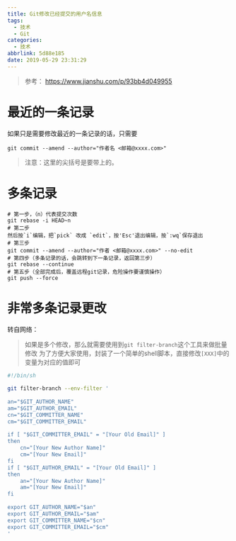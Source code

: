 ```yaml
---
title: Git修改已经提交的用户名信息
tags:
  - 技术
  - Git
categories:
  - 技术
abbrlink: 5d88e185
date: 2019-05-29 23:31:29
---
```


>  参考： <https://www.jianshu.com/p/93bb4d049955>

# 最近的一条记录

如果只是需要修改最近的一条记录的话，只需要

```git
git commit --amend --author="作者名 <邮箱@xxxx.com>"
```

> 注意：这里的尖括号是要带上的。

# 多条记录

```git
# 第一步，（n）代表提交次数
git rebase -i HEAD~n
# 第二步
然后按`i`编辑，把`pick` 改成 `edit`，按'Esc'退出编辑，按`:wq`保存退出
# 第三步
git commit --amend --author="作者 <邮箱@xxxx.com>" --no-edit
# 第四步（多条记录的话，会跳转到下一条记录，返回第三步）
git rebase --continue
# 第五步（全部完成后，覆盖远程git记录，危险操作要谨慎操作）
git push --force
```

# 非常多条记录更改

转自网络：
>如果是多个修改，那么就需要使用到`git filter-branch`这个工具来做批量修改
>为了方便大家使用，封装了一个简单的shell脚本，直接修改`[XXX]`中的变量为对应的值即可

```sh
#!/bin/sh
 
git filter-branch --env-filter '
 
an="$GIT_AUTHOR_NAME"
am="$GIT_AUTHOR_EMAIL"
cn="$GIT_COMMITTER_NAME"
cm="$GIT_COMMITTER_EMAIL"
 
if [ "$GIT_COMMITTER_EMAIL" = "[Your Old Email]" ]
then
    cn="[Your New Author Name]"
    cm="[Your New Email]"
fi
if [ "$GIT_AUTHOR_EMAIL" = "[Your Old Email]" ]
then
    an="[Your New Author Name]"
    am="[Your New Email]"
fi
 
export GIT_AUTHOR_NAME="$an"
export GIT_AUTHOR_EMAIL="$am"
export GIT_COMMITTER_NAME="$cn"
export GIT_COMMITTER_EMAIL="$cm"
'
 
```

